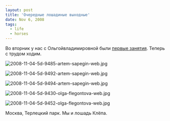 ```yaml
---
layout: post
title: 'Очередные лошадиные выходные'
date: Nov 6, 2008
tags:
  - life
  - horses
---
```


Во вторник у нас с Ольгойвладимировной были [первые занятия](http://airve.livejournal.com/525311.html "Лошадиная суббота"). Теперь с трудом ходим.

![2008-11-04-5d-9485-artem-sapegin-web.jpg](upload://2008-11-04-5d-9485-artem-sapegin-web.jpg)

<!--more-->

![2008-11-04-5d-9492-artem-sapegin-web.jpg](upload://2008-11-04-5d-9492-artem-sapegin-web.jpg)

![2008-11-04-5d-9494-artem-sapegin-web.jpg](upload://2008-11-04-5d-9494-artem-sapegin-web.jpg)

![2008-11-04-5d-9430-olga-flegontova-web.jpg](upload://2008-11-04-5d-9430-olga-flegontova-web.jpg)

![2008-11-04-5d-9452-olga-flegontova-web.jpg](upload://2008-11-04-5d-9452-olga-flegontova-web.jpg)

Москва, Терлецкий парк. Мы и лошадь Клёпа.
